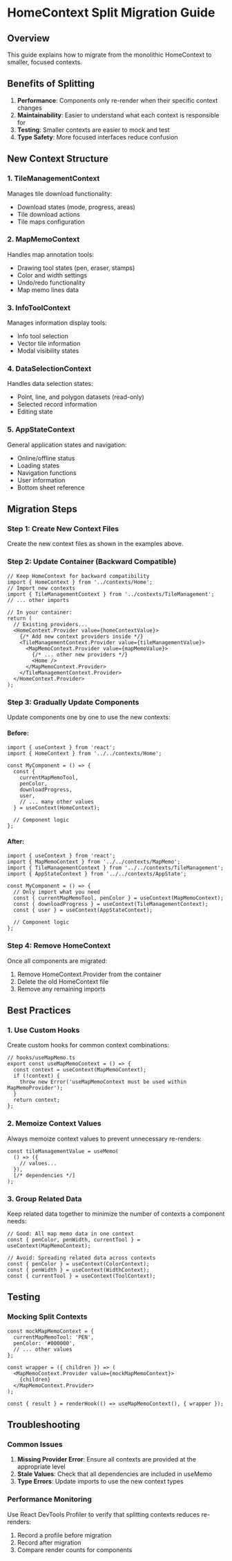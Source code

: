 # HomeContext Split Migration Guide

## Overview
This guide explains how to migrate from the monolithic HomeContext to smaller, focused contexts.

## Benefits of Splitting
1. **Performance**: Components only re-render when their specific context changes
2. **Maintainability**: Easier to understand what each context is responsible for
3. **Testing**: Smaller contexts are easier to mock and test
4. **Type Safety**: More focused interfaces reduce confusion

## New Context Structure

### 1. TileManagementContext
Manages tile download functionality:
- Download states (mode, progress, areas)
- Tile download actions
- Tile maps configuration

### 2. MapMemoContext
Handles map annotation tools:
- Drawing tool states (pen, eraser, stamps)
- Color and width settings
- Undo/redo functionality
- Map memo lines data

### 3. InfoToolContext
Manages information display tools:
- Info tool selection
- Vector tile information
- Modal visibility states

### 4. DataSelectionContext
Handles data selection states:
- Point, line, and polygon datasets (read-only)
- Selected record information
- Editing state

### 5. AppStateContext
General application states and navigation:
- Online/offline status
- Loading states
- Navigation functions
- User information
- Bottom sheet reference

## Migration Steps

### Step 1: Create New Context Files
Create the new context files as shown in the examples above.

### Step 2: Update Container (Backward Compatible)
```tsx
// Keep HomeContext for backward compatibility
import { HomeContext } from '../contexts/Home';
// Import new contexts
import { TileManagementContext } from '../contexts/TileManagement';
// ... other imports

// In your container:
return (
  // Existing providers...
  <HomeContext.Provider value={homeContextValue}>
    {/* Add new context providers inside */}
    <TileManagementContext.Provider value={tileManagementValue}>
      <MapMemoContext.Provider value={mapMemoValue}>
        {/* ... other new providers */}
        <Home />
      </MapMemoContext.Provider>
    </TileManagementContext.Provider>
  </HomeContext.Provider>
);
```

### Step 3: Gradually Update Components
Update components one by one to use the new contexts:

#### Before:
```tsx
import { useContext } from 'react';
import { HomeContext } from '../../contexts/Home';

const MyComponent = () => {
  const { 
    currentMapMemoTool,
    penColor,
    downloadProgress,
    user,
    // ... many other values
  } = useContext(HomeContext);
  
  // Component logic
};
```

#### After:
```tsx
import { useContext } from 'react';
import { MapMemoContext } from '../../contexts/MapMemo';
import { TileManagementContext } from '../../contexts/TileManagement';
import { AppStateContext } from '../../contexts/AppState';

const MyComponent = () => {
  // Only import what you need
  const { currentMapMemoTool, penColor } = useContext(MapMemoContext);
  const { downloadProgress } = useContext(TileManagementContext);
  const { user } = useContext(AppStateContext);
  
  // Component logic
};
```

### Step 4: Remove HomeContext
Once all components are migrated:
1. Remove HomeContext.Provider from the container
2. Delete the old HomeContext file
3. Remove any remaining imports

## Best Practices

### 1. Use Custom Hooks
Create custom hooks for common context combinations:

```tsx
// hooks/useMapMemo.ts
export const useMapMemoContext = () => {
  const context = useContext(MapMemoContext);
  if (!context) {
    throw new Error('useMapMemoContext must be used within MapMemoProvider');
  }
  return context;
};
```

### 2. Memoize Context Values
Always memoize context values to prevent unnecessary re-renders:

```tsx
const tileManagementValue = useMemo(
  () => ({
    // values...
  }),
  [/* dependencies */]
);
```

### 3. Group Related Data
Keep related data together to minimize the number of contexts a component needs:

```tsx
// Good: All map memo data in one context
const { penColor, penWidth, currentTool } = useContext(MapMemoContext);

// Avoid: Spreading related data across contexts
const { penColor } = useContext(ColorContext);
const { penWidth } = useContext(WidthContext);
const { currentTool } = useContext(ToolContext);
```

## Testing

### Mocking Split Contexts
```tsx
const mockMapMemoContext = {
  currentMapMemoTool: 'PEN',
  penColor: '#000000',
  // ... other values
};

const wrapper = ({ children }) => (
  <MapMemoContext.Provider value={mockMapMemoContext}>
    {children}
  </MapMemoContext.Provider>
);

const { result } = renderHook(() => useMapMemoContext(), { wrapper });
```

## Troubleshooting

### Common Issues
1. **Missing Provider Error**: Ensure all contexts are provided at the appropriate level
2. **Stale Values**: Check that all dependencies are included in useMemo
3. **Type Errors**: Update imports to use the new context types

### Performance Monitoring
Use React DevTools Profiler to verify that splitting contexts reduces re-renders:
1. Record a profile before migration
2. Record after migration
3. Compare render counts for components